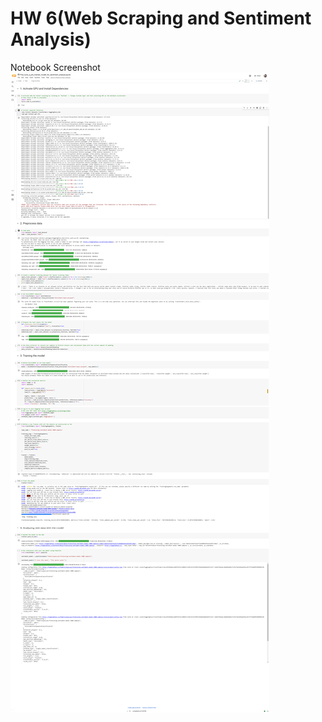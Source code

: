 # HW 6(Web Scraping and Sentiment Analysis)

Notebook Screenshot
![Screenshots](screencapture-colab-research-google-github-kennethtl0522-HW-6-Web-Scraping-and-Sentiment-Analysis-blob-main-Fine-tune-a-pre-trained-model-for-sentiment-analysis-ipynb-2024-11-13-21_12_51.png)
